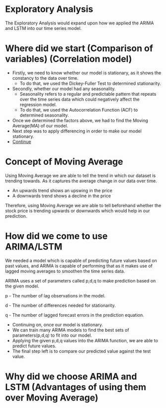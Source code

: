 # Exploratory Analysis
The Exploratory Analysis would expand upon how we applied the ARIMA and LSTM into our time series model.

# Where did we start (Comparison of variables) (Correlation model)
* Firstly, we need to know whether our model is stationary, as it shows the constancy to the data over time.
  * To do that, we used the Dickey-Fuller Test to determined stationarity.
* Secondly, whether our model had any seasonality.
  * Seasonality refers to a regular and predictable pattern that repeats over the time series data which could negatively affect the regression model.
  * To do that, we used the Autocorrelation Function (ACF) to determined seasonality.
* Once we determined the factors above, we had to find the Moving Average(MA) of our model.
* Next step was to apply differencing in order to make our model stationary.
* <a href="#continue">Continue</a>

# Concept of Moving Average
Using Moving Average we are able to tell the trend in which our dataset is trending towards. As it captures the average change in our data over time.
* An upwards trend shows an upswing in the price
* A downwards trend shows a decline in the price

Therefore, using Moving Average we are able to tell beforehand whether the stock price is trending upwards or downwards which would help in our prediction.

# How did we come to use ARIMA/LSTM
We needed a model which is capable of predicting future values based on past values, and ARIMA is capable of performing that as it makes use of lagged moving averages to smoothen the time series data.

ARIMA uses a set of parameters called p,d,q to make prediction based on the given model. 

p - The number of lag observations in the model.

d - The number of differences needed for stationarity.

q - The number of lagged forecast errors in the prediction equation.

<div id="continue"></div>

* Continuing on, once our model is stationary.
* We can train many ARIMA models to find the best sets of parameters(p,d,q) to fit into our model.
* Applying the given p,d,q values into the ARIMA function, we are able to predict future values.
* The final step left is to compare our predicted value against the test value.

# Why did we choose ARIMA and LSTM (Advantages of using them over Moving Average)
# 
